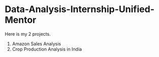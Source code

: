 # Data-Analysis-Internship-Unified-Mentor
Here is my 2 projects.
1. Amazon Sales Analysis
2. Crop Production Analysis in India
